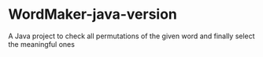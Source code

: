 # WordMaker-java-version
A Java project to check all permutations of the given word and finally select the meaningful ones
